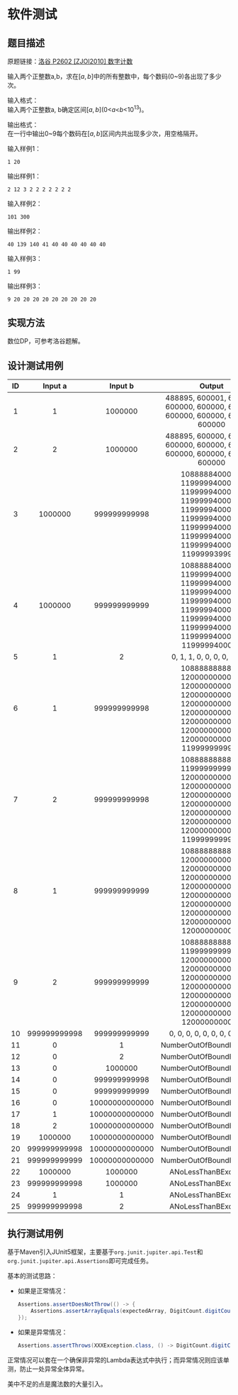 # 软件测试

## 题目描述

原题链接：[洛谷 P2602 \[ZJOI2010\] 数字计数](https://www.luogu.com.cn/problem/P2602)

输入两个正整数a,b，求在$[a,b]$中的所有整数中，每个数码(0\~9)各出现了多少次。

输入格式：<br>
输入两个正整数a, b确定区间$[a,b]$($0$\<$a$<$b$<${10}^{13}$)。

输出格式：<br>
在一行中输出0\~9每个数码在$[a,b]$区间内共出现多少次，用空格隔开。

输入样例1：
```text
1 20
```

输出样例1：
```text
2 12 3 2 2 2 2 2 2 2
```

输入样例2：
```text
101 300
```

输出样例2：
```text
40 139 140 41 40 40 40 40 40 40
```

输入样例3：
```text
1 99
```

输出样例3：
```text
9 20 20 20 20 20 20 20 20 20
```

## 实现方法

数位DP，可参考洛谷题解。

## 设计测试用例

| ID | Input a | Input b | Output |
|:----:|:----:|:----:|:----:|
| 1 | 1 | 1000000 | 488895, 600001, 600000, 600000, 600000, 600000, 600000, 600000, 600000, 600000 |
| 2 | 2 | 1000000 | 488895, 600000, 600000, 600000, 600000, 600000, 600000, 600000, 600000, 600000 |
| 3 | 1000000 | 999999999998 | 1088888400000, 1199999400000, 1199999400000, 1199999400000, 1199999400000, 1199999400000, 1199999400000, 1199999400000, 1199999400000, 1199999399988 |
| 4 | 1000000 | 999999999999 | 1088888400000, 1199999400000, 1199999400000, 1199999400000, 1199999400000, 1199999400000, 1199999400000, 1199999400000, 1199999400000, 1199999400000 |
| 5 | 1 | 2 | 0, 1, 1, 0, 0, 0, 0, 0, 0, 0 |
| 6 | 1 | 999999999998 | 1088888888889, 1200000000000, 1200000000000, 1200000000000, 1200000000000, 1200000000000, 1200000000000, 1200000000000, 1200000000000, 1199999999988 |
| 7 | 2 | 999999999998 | 1088888888889, 1199999999999, 1200000000000, 1200000000000, 1200000000000, 1200000000000, 1200000000000, 1200000000000, 1200000000000, 1199999999988 |
| 8 | 1 | 999999999999 | 1088888888889, 1200000000000, 1200000000000, 1200000000000, 1200000000000, 1200000000000, 1200000000000, 1200000000000, 1200000000000, 1200000000000 |
| 9 | 2 | 999999999999 | 1088888888889, 1199999999999, 1200000000000, 1200000000000, 1200000000000, 1200000000000, 1200000000000, 1200000000000, 1200000000000, 1200000000000 |
| 10 | 999999999998 | 999999999999 | 0, 0, 0, 0, 0, 0, 0, 0, 1, 23 |
| 11 | 0 | 1 | NumberOutOfBoundException |
| 12 | 0 | 2 | NumberOutOfBoundException |
| 13 | 0 | 1000000 | NumberOutOfBoundException |
| 14 | 0 | 999999999998 | NumberOutOfBoundException |
| 15 | 0 | 999999999999 | NumberOutOfBoundException |
| 16 | 0 | 10000000000000 | NumberOutOfBoundException |
| 17 | 1 | 10000000000000 | NumberOutOfBoundException |
| 18 | 2 | 10000000000000 | NumberOutOfBoundException |
| 19 | 1000000 | 10000000000000 | NumberOutOfBoundException |
| 20 | 999999999998 | 10000000000000 | NumberOutOfBoundException |
| 21 | 999999999999 | 10000000000000 | NumberOutOfBoundException |
| 22 | 1000000 | 1000000 | ANoLessThanBException |
| 23 | 999999999998 | 1000000 | ANoLessThanBException |
| 24 | 1 | 1 | ANoLessThanBException |
| 25 | 999999999998 | 2 | ANoLessThanBException |

## 执行测试用例

基于Maven引入JUnit5框架，主要基于`org.junit.jupiter.api.Test`和`org.junit.jupiter.api.Assertions`即可完成任务。

基本的测试思路：
- 如果是正常情况：
    ```java
    Assertions.assertDoesNotThrow(() -> {
        Assertions.assertArrayEquals(expectedArray, DigitCount.digitCount(a, b));
    });
    ```
- 如果是异常情况：
    ```java
    Assertions.assertThrows(XXXException.class, () -> DigitCount.digitCount(a, b));
    ```

正常情况可以套在一个确保非异常的Lambda表达式中执行；而异常情况则应该单测，防止一处异常全体异常。

美中不足的点是魔法数的大量引入。
